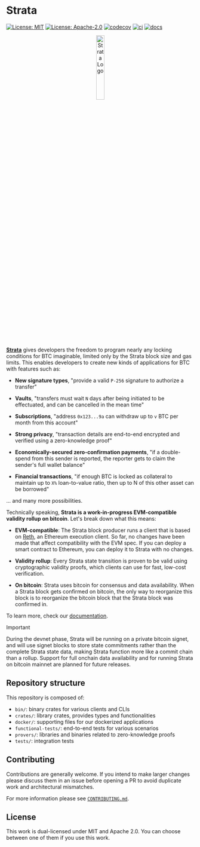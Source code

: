 # Strata

[![License: MIT](https://img.shields.io/badge/License-MIT-blue.svg)](https://opensource.org/licenses/MIT)
[![License: Apache-2.0](https://img.shields.io/badge/License-Apache-blue.svg)](https://opensource.org/licenses/apache-2-0)
[![codecov](https://codecov.io/gh/alpenlabs/strata/branch/main/graph/badge.svg?token=Q3ZYY44GN7)](https://codecov.io/gh/alpenlabs/strata)
[![ci](https://github.com/alpenlabs/strata/actions/workflows/lint.yml/badge.svg?event=push)](https://github.com/alpenlabs/strata/actions)
[![docs](https://img.shields.io/badge/docs-strata-orange)](https://docs.stratabtc.org)

<p align="center">
  <img src="https://docs.stratabtc.org/images/Strata_Small.png" alt="Strata Logo" width="21%">
</p>

[**Strata**](https://stratabtc.org) gives developers the freedom to program nearly
any locking conditions for BTC imaginable,
limited only by the Strata block size and gas limits.
This enables developers to create new kinds of applications for BTC
with features such as:

- **New signature types**, "provide a valid `P-256` signature to authorize a transfer"

- **Vaults**, "transfers must wait `N` days after being initiated to be effectuated,
  and can be cancelled in the mean time"

- **Subscriptions**, "address `0x123...9a` can withdraw up to `v` BTC 
  per month from this account"

- **Strong privacy**, "transaction details are end-to-end encrypted
  and verified using a zero-knowledge proof"

- **Economically-secured zero-confirmation payments**,
  "if a double-spend from this sender is reported,
  the reporter gets to claim the sender's full wallet balance"

- **Financial transactions**,
  "if enough BTC is locked as collateral to maintain up
  to `X%` loan-to-value ratio,
  then up to N of this other asset can be borrowed"

... and many more possibilities.

Technically speaking,
**Strata is a work-in-progress EVM-compatible validity rollup on bitcoin**.
Let's break down what this means:

- **EVM-compatible**: The Strata block producer runs a client that is based on
  [Reth](https://github.com/paradigmxyz/reth),
  an Ethereum execution client.
  So far, no changes have been made that affect compatibility with the EVM spec.
  If you can deploy a smart contract to Ethereum,
  you can deploy it to Strata with no changes.

- **Validity rollup**: Every Strata state transition is proven to
  be valid using cryptographic validity proofs,
  which clients can use for fast, low-cost verification.

- **On bitcoin**: Strata uses bitcoin for consensus and data availability.
  When a Strata block gets confirmed on bitcoin,
  the only way to reorganize this block is to reorganize
  the bitcoin block that the Strata block was confirmed in.

To learn more, check our [documentation](https://docs.stratabtc.org).

> [!IMPORTANT]
> During the devnet phase,
> Strata will be running on a private bitcoin signet,
> and will use signet blocks to store state commitments rather than
> the complete Strata state data,
> making Strata function more like a commit chain than a rollup.
> Support for full onchain data availability and for running Strata
> on bitcoin mainnet are planned for future releases.

## Repository structure

This repository is composed of:

- `bin/`: binary crates for various clients and CLIs
- `crates/`: library crates, provides types and functionalities
- `docker/`: supporting files for our dockerized applications
- `functional-tests/`: end-to-end tests for various scenarios
- `provers/`: libraries and binaries related to zero-knowledge proofs
- `tests/`: integration tests

## Contributing

Contributions are generally welcome.
If you intend to make larger changes please discuss them in an issue
before opening a PR to avoid duplicate work and architectural mismatches.

For more information please see [`CONTRIBUTING.md`](/CONTRIBUTING.md).

## License

This work is dual-licensed under MIT and Apache 2.0.
You can choose between one of them if you use this work.
